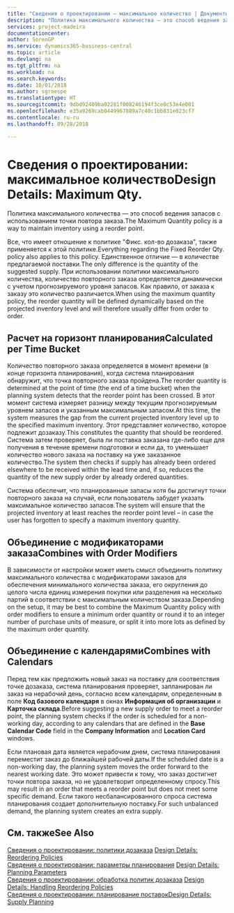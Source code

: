 ```yaml
---
title: "Сведения о проектировании — максимальное количество | Документы Майкрософт"
description: "Политика максимального количества — это способ ведения запасов с использованием точки повтора заказа."
services: project-madeira
documentationcenter: 
author: SorenGP
ms.service: dynamics365-business-central
ms.topic: article
ms.devlang: na
ms.tgt_pltfrm: na
ms.workload: na
ms.search.keywords: 
ms.date: 10/01/2018
ms.author: sgroespe
ms.translationtype: HT
ms.sourcegitcommit: 9dbd92409ba02281f008246194f3ce0c53e4e001
ms.openlocfilehash: e35a9269cab0449967889a7c40c1bb831e023cf7
ms.contentlocale: ru-ru
ms.lasthandoff: 09/28/2018

---
```

# <a name="design-details-maximum-qty"></a><span data-ttu-id="c05f2-103">Сведения о проектировании: максимальное количество</span><span class="sxs-lookup"><span data-stu-id="c05f2-103">Design Details: Maximum Qty.</span></span>
<span data-ttu-id="c05f2-104">Политика максимального количества — это способ ведения запасов с использованием точки повтора заказа.</span><span class="sxs-lookup"><span data-stu-id="c05f2-104">The Maximum Quantity policy is a way to maintain inventory using a reorder point.</span></span>  
  
 <span data-ttu-id="c05f2-105">Все, что имеет отношение к политике "Фикс. кол-во дозаказа", также применяется к этой политике.</span><span class="sxs-lookup"><span data-stu-id="c05f2-105">Everything regarding the Fixed Reorder Qty. policy also applies to this policy.</span></span> <span data-ttu-id="c05f2-106">Единственное отличие — в количестве предлагаемой поставки.</span><span class="sxs-lookup"><span data-stu-id="c05f2-106">The only difference is the quantity of the suggested supply.</span></span> <span data-ttu-id="c05f2-107">При использовании политики максимального количества, количество повторного заказа определяется динамически с учетом прогнозируемого уровня запасов. Как правило, от заказа к заказу это количество различается.</span><span class="sxs-lookup"><span data-stu-id="c05f2-107">When using the maximum quantity policy, the reorder quantity will be defined dynamically based on the projected inventory level and will therefore usually differ from order to order.</span></span>  
  
## <a name="calculated-per-time-bucket"></a><span data-ttu-id="c05f2-108">Расчет на горизонт планирования</span><span class="sxs-lookup"><span data-stu-id="c05f2-108">Calculated per Time Bucket</span></span>  
 <span data-ttu-id="c05f2-109">Количество повторного заказа определяется в момент времени (в конце горизонта планирования), когда система планирования обнаружит, что точка повторного заказа пройдена.</span><span class="sxs-lookup"><span data-stu-id="c05f2-109">The reorder quantity is determined at the point of time (the end of a time bucket) when the planning system detects that the reorder point has been crossed.</span></span> <span data-ttu-id="c05f2-110">В этот момент система измеряет разницу между текущим прогнозируемым уровнем запасов и указанным максимальным запасом.</span><span class="sxs-lookup"><span data-stu-id="c05f2-110">At this time, the system measures the gap from the current projected inventory level up to the specified maximum inventory.</span></span> <span data-ttu-id="c05f2-111">Этот представляет количество, которое подлежит дозаказу.</span><span class="sxs-lookup"><span data-stu-id="c05f2-111">This constitutes the quantity that should be reordered.</span></span> <span data-ttu-id="c05f2-112">Система затем проверяет, была ли поставка заказана где-либо еще для получения в течение времени подготовки и если да, то уменьшает количество нового заказа на поставку на уже заказанное количество.</span><span class="sxs-lookup"><span data-stu-id="c05f2-112">The system then checks if supply has already been ordered elsewhere to be received within the lead time and, if so, reduces the quantity of the new supply order by already ordered quantities.</span></span>  
  
 <span data-ttu-id="c05f2-113">Система обеспечит, что планированные запасы хотя бы достигнут точки повторного заказа на случай, если пользователь забудет указать максимальное количество запасов.</span><span class="sxs-lookup"><span data-stu-id="c05f2-113">The system will ensure that the projected inventory at least reaches the reorder point level – in case the user has forgotten to specify a maximum inventory quantity.</span></span>  
  
## <a name="combines-with-order-modifiers"></a><span data-ttu-id="c05f2-114">Объединение с модификаторами заказа</span><span class="sxs-lookup"><span data-stu-id="c05f2-114">Combines with Order Modifiers</span></span>  
 <span data-ttu-id="c05f2-115">В зависимости от настройки может иметь смысл объединить политику максимального количества с модификаторами заказов для обеспечения минимального количества заказа, его округления до целого числа единиц измерения покупки или разделения на несколько партий в соответствии с максимальным количеством заказа.</span><span class="sxs-lookup"><span data-stu-id="c05f2-115">Depending on the setup, it may be best to combine the Maximum Quantity policy with order modifiers to ensure a minimum order quantity or round it to an integer number of purchase units of measure, or split it into more lots as defined by the maximum order quantity.</span></span>  
  
## <a name="combines-with-calendars"></a><span data-ttu-id="c05f2-116">Объединение с календарями</span><span class="sxs-lookup"><span data-stu-id="c05f2-116">Combines with Calendars</span></span>  
 <span data-ttu-id="c05f2-117">Перед тем как предложить новый заказ на поставку для соответствия точке дозаказа, система планирования проверяет, запланирован ли заказ на нерабочий день, согласно всем календарям, определенным в поле **Код базового календаря** в окнах **Информация об организации** и **Карточка склада**.</span><span class="sxs-lookup"><span data-stu-id="c05f2-117">Before suggesting a new supply order to meet a reorder point, the planning system checks if the order is scheduled for a non-working day, according to any calendars that are  defined in the **Base Calendar Code** field in the **Company Information** and **Location Card** windows.</span></span>  
  
 <span data-ttu-id="c05f2-118">Если плановая дата является нерабочим днем, система планирования переместит заказ до ближайшей рабочей даты.</span><span class="sxs-lookup"><span data-stu-id="c05f2-118">If the scheduled date is a non-working day, the planning system moves the order forward to the nearest working date.</span></span> <span data-ttu-id="c05f2-119">Это может привести к тому, что заказ достигнет точки повтора заказа, но не удовлетворит определенному спросу.</span><span class="sxs-lookup"><span data-stu-id="c05f2-119">This may result in an order that meets a reorder point but does not meet some specific demand.</span></span> <span data-ttu-id="c05f2-120">Если такого несбалансированного спроса система планирования создает дополнительную поставку.</span><span class="sxs-lookup"><span data-stu-id="c05f2-120">For such unbalanced demand, the planning system creates an extra supply.</span></span>  
  
## <a name="see-also"></a><span data-ttu-id="c05f2-121">См. также</span><span class="sxs-lookup"><span data-stu-id="c05f2-121">See Also</span></span>  
 <span data-ttu-id="c05f2-122">[Сведения о проектировании: политики дозаказа](design-details-reordering-policies.md) </span><span class="sxs-lookup"><span data-stu-id="c05f2-122">[Design Details: Reordering Policies](design-details-reordering-policies.md) </span></span>  
 <span data-ttu-id="c05f2-123">[Сведения о проектировании: параметры планирования](design-details-planning-parameters.md) </span><span class="sxs-lookup"><span data-stu-id="c05f2-123">[Design Details: Planning Parameters](design-details-planning-parameters.md) </span></span>  
 <span data-ttu-id="c05f2-124">[Сведения о проектировании: обработка политик дозаказа](design-details-handling-reordering-policies.md) </span><span class="sxs-lookup"><span data-stu-id="c05f2-124">[Design Details: Handling Reordering Policies](design-details-handling-reordering-policies.md) </span></span>  
 [<span data-ttu-id="c05f2-125">Сведения о проектировании: планирование поставок</span><span class="sxs-lookup"><span data-stu-id="c05f2-125">Design Details: Supply Planning</span></span>](design-details-supply-planning.md)
